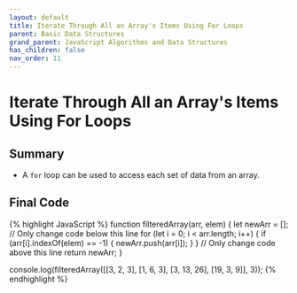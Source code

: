 ```yaml
---
layout: default
title: Iterate Through All an Array's Items Using For Loops
parent: Basic Data Structures
grand_parent: JavaScript Algorithms and Data Structures
has_children: false
nav_order: 11
---
```

# Iterate Through All an Array's Items Using For Loops
## Summary
- A `for` loop can be used to access each set of data from an array.

## Final Code

{% highlight JavaScript %}
function filteredArray(arr, elem) {
  let newArr = [];
  // Only change code below this line
  for (let i = 0; i < arr.length; i++) {
    if (arr[i].indexOf(elem) == -1) {
      newArr.push(arr[i]);
    }
  }
  // Only change code above this line
  return newArr;
}

console.log(filteredArray([[3, 2, 3], [1, 6, 3], [3, 13, 26], [19, 3, 9]], 3));
{% endhighlight %}